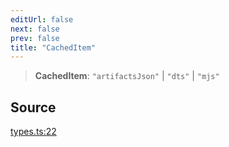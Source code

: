 ```yaml
---
editUrl: false
next: false
prev: false
title: "CachedItem"
---
```


> **CachedItem**: `"artifactsJson"` \| `"dts"` \| `"mjs"`

## Source

[types.ts:22](https://github.com/evmts/tevm-monorepo/blob/main/bundler-packages/bundler-cache/src/types.ts#L22)
